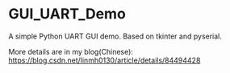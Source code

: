 # GUI_UART_Demo
A simple Python UART GUI demo. Based on tkinter and pyserial.

More details are in my blog(Chinese): https://blog.csdn.net/linmh0130/article/details/84494428
